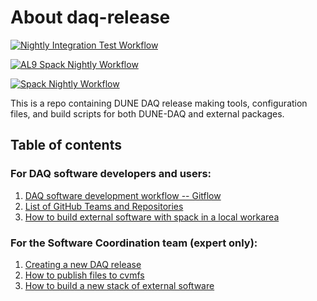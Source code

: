 # About daq-release


[![Nightly Integration Test Workflow](https://github.com/DUNE-DAQ/daq-release/actions/workflows/nightly-integtest.yml/badge.svg)](https://github.com/DUNE-DAQ/daq-release/actions/workflows/nightly-integtest.yml)

[![AL9 Spack Nightly Workflow](https://github.com/DUNE-DAQ/daq-release/actions/workflows/build-nightly-release-alma9.yml/badge.svg)](https://github.com/DUNE-DAQ/daq-release/actions/workflows/build-nightly-release-alma9.yml)

[![Spack Nightly Workflow](https://github.com/DUNE-DAQ/daq-release/actions/workflows/build-nightly-release-sl7.yml/badge.svg)](https://github.com/DUNE-DAQ/daq-release/actions/workflows/build-nightly-release-sl7.yml)


This is a repo containing DUNE DAQ release making tools, configuration files, and build scripts for both DUNE-DAQ and external packages. 

## Table of contents

### For DAQ software developers and users:
1. [DAQ software development workflow -- Gitflow](development_workflow_gitflow.md)
2. [List of GitHub Teams and Repositories](team_repos.md)
3. [How to build external software with spack in a local workarea](Build-external-packages-with-spack-in-a-work-area.md)

### For the Software Coordination team (expert only):

1. [Creating a new DAQ release](create_release_spack.md)
2. [How to publish files to cvmfs](publish_to_cvmfs.md)
3. [How to build a new stack of external software](Build-new-external-software-stack.md)
